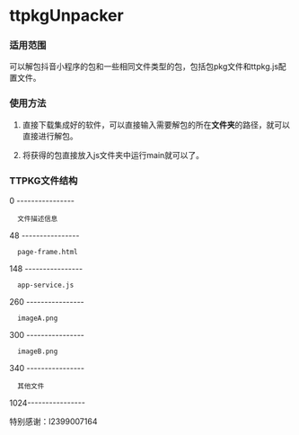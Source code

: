 # ttpkgUnpacker

### 适用范围

可以解包抖音小程序的包和一些相同文件类型的包，包括包pkg文件和ttpkg.js配置文件。

### 使用方法

1. 直接下载集成好的软件，可以直接输入需要解包的所在**文件夹**的路径，就可以直接进行解包。

2. 将获得的包直接放入js文件夹中运行main就可以了。

### TTPKG文件结构

0   ----------------

      文件描述信息
      
48  ----------------

      page-frame.html
      
148 ----------------

      app-service.js
      
260 ----------------

      imageA.png
      
300 ----------------

      imageB.png
      
340 ----------------

      其他文件
      
1024----------------

特别感谢：l2399007164
